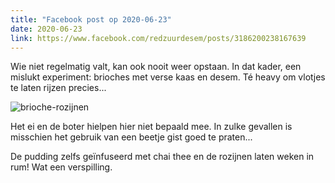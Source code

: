 ```yaml
---
title: "Facebook post op 2020-06-23"
date: 2020-06-23
link: https://www.facebook.com/redzuurdesem/posts/3186200238167639
---
```

Wie niet regelmatig valt, kan ook nooit weer opstaan. In dat kader, een mislukt experiment: brioches met verse kaas en desem. Té heavy om vlotjes te laten rijzen precies... 

![brioche-rozijnen](/fb/brioche-rozijnen.jpg)

Het ei en de boter hielpen hier niet bepaald mee. In zulke gevallen is misschien het gebruik van een beetje gist goed te praten...

De pudding zelfs geïnfuseerd met chai thee en de rozijnen laten weken in rum! Wat een verspilling.

